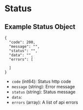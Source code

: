 # Status

## Example Status Object

```
{
  "code": 200,
  "message": "",
  "status": "",
  "data": "",
  "errors": [

  ]
}
```

* `code` (int64): Status http code
* `message` (string): Error message
* `status` (string): Status message
* `data`: 
* `errors` (array): A list of api errors
